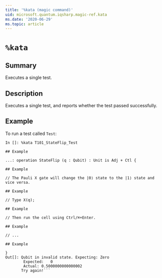 ```yaml
---
title: '%kata (magic command)'
uid: microsoft.quantum.iqsharp.magic-ref.kata
ms.date: '2020-06-29'
ms.topic: article
---
```


<!--
    NB: This file has been automatically generated from Microsoft.Quantum.Katas.dll,
        please do not manually edit it.

    [DEBUG] JSON source:
        {"Name": "%kata", "Documentation": {"Summary": "Executes a single test.", "Full": null, "Description": "Executes a single test, and reports whether the test passed successfully.", "Remarks": null, "Examples": ["To run a test called `Test`:\n```\nIn []: %kata T101_StateFlip_Test \n", "  ...: operation StateFlip (q : Qubit) : Unit is Adj + Ctl {\n", "           // The Pauli X gate will change the |0\u27e9 state to the |1\u27e9 state and vice versa.\n", "           // Type X(q);\n", "           // Then run the cell using Ctrl/\u2318+Enter.\n", "\n", "           // ...\n", "       }\nOut[]: Qubit in invalid state. Expecting: Zero\n       \tExpected:\t0\n       \tActual:\t0.5000000000000002\n       Try again!```\n"], "SeeAlso": null}, "AssemblyName": "Microsoft.Quantum.Katas"}
-->

# `%kata`

## Summary

Executes a single test.

## Description

Executes a single test, and reports whether the test passed successfully.

## Example

To run a test called `Test`:
```
In []: %kata T101_StateFlip_Test

## Example

...: operation StateFlip (q : Qubit) : Unit is Adj + Ctl {

## Example

// The Pauli X gate will change the |0⟩ state to the |1⟩ state and vice versa.

## Example

// Type X(q);

## Example

// Then run the cell using Ctrl/⌘+Enter.

## Example

// ...

## Example

}
Out[]: Qubit in invalid state. Expecting: Zero
       	Expected:	0
       	Actual:	0.5000000000000002
       Try again!```
